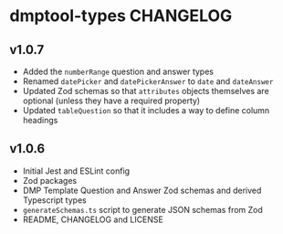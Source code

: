 # dmptool-types CHANGELOG

## v1.0.7

- Added the `numberRange` question and answer types
- Renamed `datePicker` and `datePickerAnswer` to `date` and `dateAnswer`
- Updated Zod schemas so that `attributes` objects themselves are optional (unless they have a required property)
- Updated `tableQuestion` so that it includes a way to define column headings

## v1.0.6

- Initial Jest and ESLint config
- Zod packages
- DMP Template Question and Answer Zod schemas and derived Typescript types
- `generateSchemas.ts` script to generate JSON schemas from Zod
- README, CHANGELOG and LICENSE

